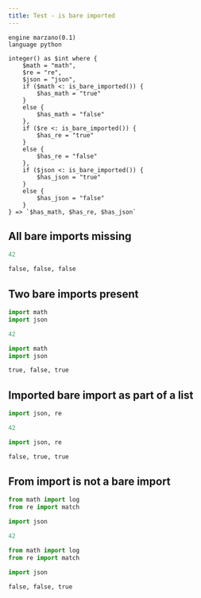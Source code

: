 ```yaml
---
title: Test - is bare imported
---
```


```grit
engine marzano(0.1)
language python

integer() as $int where {
    $math = "math",
    $re = "re",
    $json = "json",
    if ($math <: is_bare_imported()) {
        $has_math = "true"
    }
    else {
        $has_math = "false"
    },
    if ($re <: is_bare_imported()) {
        $has_re = "true"
    }
    else {
        $has_re = "false"
    },
    if ($json <: is_bare_imported()) {
        $has_json = "true"
    }
    else {
        $has_json = "false"
    }
} => `$has_math, $has_re, $has_json`
```


## All bare imports missing

```python
42
```

```python
false, false, false
```

## Two bare imports present

```python
import math
import json

42
```

```python
import math
import json

true, false, true
```

## Imported bare import as part of a list

```python
import json, re

42
```

```python
import json, re

false, true, true
```

## From import is not a bare import

```python
from math import log
from re import match

import json

42
```

```python
from math import log
from re import match

import json

false, false, true
```
